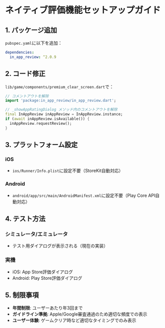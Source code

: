 # ネイティブ評価機能セットアップガイド

## 1. パッケージ追加

`pubspec.yaml`に以下を追加：

```yaml
dependencies:
  in_app_review: ^2.0.9
```

## 2. コード修正

`lib/game/components/premium_clear_screen.dart`で：

```dart
// コメントアウトを解除
import 'package:in_app_review/in_app_review.dart';

// _showAppRatingDialog メソッド内のコメントアウトを解除
final InAppReview inAppReview = InAppReview.instance;
if (await inAppReview.isAvailable()) {
  inAppReview.requestReview();
}
```

## 3. プラットフォーム設定

### iOS
- `ios/Runner/Info.plist`に設定不要（StoreKit自動対応）

### Android  
- `android/app/src/main/AndroidManifest.xml`に設定不要（Play Core API自動対応）

## 4. テスト方法

### シミュレータ/エミュレータ
- テスト用ダイアログが表示される（現在の実装）

### 実機
- iOS: App Store評価ダイアログ
- Android: Play Store評価ダイアログ

## 5. 制限事項

- **年間制限**: ユーザーあたり年3回まで
- **ガイドライン準拠**: Apple/Google審査通過のため適切な頻度での表示
- **ユーザー体験**: ゲームクリア時など適切なタイミングでのみ表示